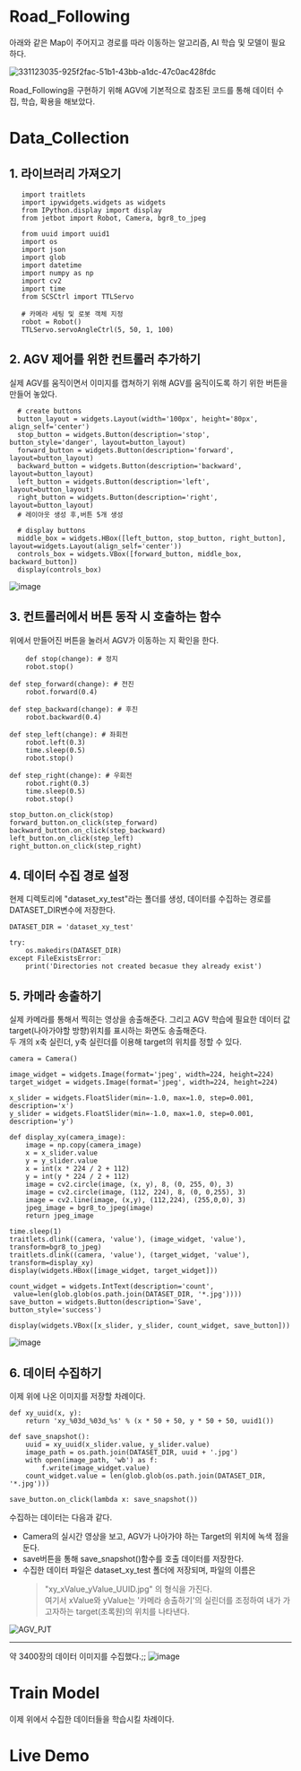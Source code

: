 # Road_Following

아래와 같은 Map이 주어지고 경로를 따라 이동하는 알고리즘, AI 학습 및 모델이 필요하다.

![331123035-925f2fac-51b1-43bb-a1dc-47c0ac428fdc](https://github.com/lZiinl/SSAFY_AGV/assets/149471946/74967f3b-9293-424c-802e-c056f5bedadb)


Road_Following을 구현하기 위해 AGV에 기본적으로 참조된 코드를 통해 데이터 수집, 학습, 확용을 해보았다.

# Data_Collection
 ## 1. 라이브러리 가져오기
 ```
    import traitlets
    import ipywidgets.widgets as widgets
    from IPython.display import display
    from jetbot import Robot, Camera, bgr8_to_jpeg

    from uuid import uuid1
    import os
    import json
    import glob
    import datetime
    import numpy as np
    import cv2
    import time
    from SCSCtrl import TTLServo

    # 카메라 세팅 및 로봇 객체 지정
    robot = Robot()
    TTLServo.servoAngleCtrl(5, 50, 1, 100)
 ```
 
 ## 2. AGV 제어를 위한 컨트롤러 추가하기
실제 AGV를 움직이면서 이미지를 캡쳐하기 위해 AGV를 움직이도록 하기 위한 버튼을 만들어 놓았다.
  ```
    # create buttons
    button_layout = widgets.Layout(width='100px', height='80px', align_self='center')
    stop_button = widgets.Button(description='stop', button_style='danger', layout=button_layout)
    forward_button = widgets.Button(description='forward', layout=button_layout)
    backward_button = widgets.Button(description='backward', layout=button_layout)
    left_button = widgets.Button(description='left', layout=button_layout)
    right_button = widgets.Button(description='right', layout=button_layout)
    # 레이아웃 생성 후,버튼 5개 생성

    # display buttons
    middle_box = widgets.HBox([left_button, stop_button, right_button], layout=widgets.Layout(align_self='center'))
    controls_box = widgets.VBox([forward_button, middle_box, backward_button])
    display(controls_box)
  ```
  ![image](https://github.com/homekepa/SSAFY_AGV/assets/91517560/91d3653d-db54-4386-81f4-81f5b9d99f21)


 ## 3. 컨트롤러에서 버튼 동작 시 호출하는 함수
 위에서 만들어진 버튼을 눌러서 AGV가 이동하는 지 확인을 한다.
```
    def stop(change): # 정지
    robot.stop()
    
def step_forward(change): # 전진
    robot.forward(0.4)

def step_backward(change): # 후진
    robot.backward(0.4)

def step_left(change): # 좌회전
    robot.left(0.3)
    time.sleep(0.5)
    robot.stop()

def step_right(change): # 우회전
    robot.right(0.3)
    time.sleep(0.5)
    robot.stop()

stop_button.on_click(stop)
forward_button.on_click(step_forward)
backward_button.on_click(step_backward)
left_button.on_click(step_left)
right_button.on_click(step_right)
```
## 4. 데이터 수집 경로 설정
 현제 디렉토리에 "dataset_xy_test"라는 폴더를 생성, 데이터를 수집하는 경로를 DATASET_DIR변수에 저장한다.
  ```
  DATASET_DIR = 'dataset_xy_test'
  
  try:
      os.makedirs(DATASET_DIR)
  except FileExistsError:
      print('Directories not created becasue they already exist')
  ```
## 5. 카메라 송출하기
 실제 카메라를 통해서 찍히는 영상을 송출해준다. 그리고 AGV 학습에 필요한 데이터 값 target(나아가야할 방향)위치를 표시하는 화면도 송출해준다. <br>
 두 개의 x축 실린더, y축 실린더를 이용해 target의 위치를 정할 수 있다.
 
 ```
 camera = Camera()
 
 image_widget = widgets.Image(format='jpeg', width=224, height=224)
 target_widget = widgets.Image(format='jpeg', width=224, height=224)
 
 x_slider = widgets.FloatSlider(min=-1.0, max=1.0, step=0.001, description='x')
 y_slider = widgets.FloatSlider(min=-1.0, max=1.0, step=0.001, description='y')
 
 def display_xy(camera_image):
     image = np.copy(camera_image)
     x = x_slider.value
     y = y_slider.value
     x = int(x * 224 / 2 + 112)
     y = int(y * 224 / 2 + 112)
     image = cv2.circle(image, (x, y), 8, (0, 255, 0), 3)
     image = cv2.circle(image, (112, 224), 8, (0, 0,255), 3)
     image = cv2.line(image, (x,y), (112,224), (255,0,0), 3)
     jpeg_image = bgr8_to_jpeg(image)
     return jpeg_image
 
 time.sleep(1)
 traitlets.dlink((camera, 'value'), (image_widget, 'value'), transform=bgr8_to_jpeg)
 traitlets.dlink((camera, 'value'), (target_widget, 'value'), transform=display_xy)
 display(widgets.HBox([image_widget, target_widget]))
 
 count_widget = widgets.IntText(description='count',
  value=len(glob.glob(os.path.join(DATASET_DIR, '*.jpg'))))
 save_button = widgets.Button(description='Save', button_style='success')
 
 display(widgets.VBox([x_slider, y_slider, count_widget, save_button]))
 ```
![image](https://github.com/homekepa/SSAFY_AGV/assets/91517560/e0c216f3-6add-4264-9277-3c74603a909c)
## 6. 데이터 수집하기
이제 위에 나온 이미지를 저장할 차례이다.
```
def xy_uuid(x, y):
    return 'xy_%03d_%03d_%s' % (x * 50 + 50, y * 50 + 50, uuid1())

def save_snapshot():
    uuid = xy_uuid(x_slider.value, y_slider.value)
    image_path = os.path.join(DATASET_DIR, uuid + '.jpg')
    with open(image_path, 'wb') as f:
        f.write(image_widget.value)
    count_widget.value = len(glob.glob(os.path.join(DATASET_DIR, '*.jpg')))
    
save_button.on_click(lambda x: save_snapshot())
```
 수집하는 데이터는 다음과 같다.
 - Camera의 실시간 영상을 보고, AGV가 나아가야 하는 Target의 위치에 녹색 점을 둔다.
 - save버튼을 통해 save_snapshot()함수를 호출 데이터를 저장한다.
 - 수집한 데이터 파일은 dataset_xy_test 폴더에 저장되며, 파일의 이름은
   > \"xy_xValue_yValue_UUID.jpg\" 의 형식을 가진다. <br>
   >  여기서 xValue와 yValue는 '카메라 송출하기'의 실린더를 조정하여 내가 가고자하는 target(초록원)의 위치를 나타낸다.
 
 ![AGV_PJT](https://github.com/homekepa/SSAFY_AGV/assets/91517560/7121bb4e-b010-4948-a596-ca17a8d3c998)


---
약 3400장의 데이터 이미지를 수집했다.;;
![image](https://github.com/homekepa/SSAFY_AGV/assets/91517560/558bf705-c2f4-498d-a291-00d1aef370f8)

# Train Model
이제 위에서 수집한 데이터들을 학습시킬 차례이다. 
# Live Demo
